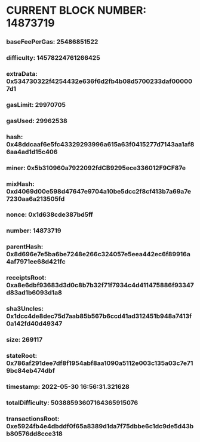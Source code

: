 # CURRENT BLOCK NUMBER: 14873719

### baseFeePerGas: 25486851522
### difficulty: 14578224761266425
### extraData: 0x534730322f4254432e636f6d2fb4b08d5700233daf000007d1
### gasLimit: 29970705
### gasUsed: 29962538
### hash: 0x48ddcaaf6e5fc43329293996a615a63f0415277d7143aa1af86aa4ad1d15c406
### miner: 0x5b310960a7922092fdCB9295ece336012F9CF87e
### mixHash: 0xd4069d00e598d47647e9704a10be5dcc2f8cf413b7a69a7e7230aa6a213505fd
### nonce: 0x1d638cde387bd5ff
### number: 14873719
### parentHash: 0x8d696e7e5ba6be7248e266c324057e5eea442ec6f89916a4af7971ee68d421fc
### receiptsRoot: 0xa8e6dbf93683d3d0c8b7b32f71f7934c4d411475886f93347d83ad1b6093d1a8
### sha3Uncles: 0x1dcc4de8dec75d7aab85b567b6ccd41ad312451b948a7413f0a142fd40d49347
### size: 269117
### stateRoot: 0x786af291dee7df8f1954abf8aa1090a5112e003c135a03c7e719bc84eb474dbf
### timestamp: 2022-05-30 16:56:31.321628
### totalDifficulty: 50388593607164365915076
### transactionsRoot: 0xe5924fb4e4dbddf0f65a8389d1da7f75dbbe6c1dc9de5d43bb80576dd8cce318
